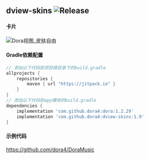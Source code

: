 dview-skins
![Release](https://jitpack.io/v/dora4/dview-skins.svg)
--------------------------------

#### 卡片

![Dora视图_皮肤自由](https://github.com/user-attachments/assets/6f13ae4f-04ea-4f32-9740-372637261046)

#### Gradle依赖配置

```groovy
// 添加以下代码到项目根目录下的build.gradle
allprojects {
    repositories {
        maven { url "https://jitpack.io" }
    }
}
// 添加以下代码到app模块的build.gradle
dependencies {
    implementation 'com.github.dora4:dora:1.2.29'
    implementation 'com.github.dora4:dview-skins:1.9'
}
```

#### 示例代码
https://github.com/dora4/DoraMusic
